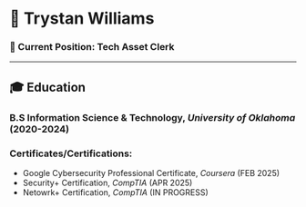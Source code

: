 # 👤 Trystan Williams
### 💼 Current Position: Tech Asset Clerk

***
## 🎓 Education
### B.S Information Science & Technology, *University of Oklahoma* (2020-2024)
### Certificates/Certifications:
- Google Cybersecurity Professional Certificate, *Coursera* (FEB 2025)
- Security+ Certification, *CompTIA* (APR 2025)
- Netowrk+ Certification, *CompTIA* (IN PROGRESS)

<!--
**TrystanW02/TrystanW02** is a ✨ _special_ ✨ repository because its `README.md` (this file) appears on your GitHub profile.

Here are some ideas to get you started:

- 🔭 I’m currently working on ...
- 🌱 I’m currently learning ...
- 👯 I’m looking to collaborate on ...
- 🤔 I’m looking for help with ...
- 💬 Ask me about ...
- 📫 How to reach me: ...
- 😄 Pronouns: ...
- ⚡ Fun fact: ...
-->
